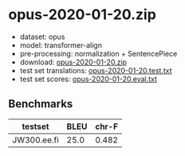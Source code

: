 # opus-2020-01-20.zip

* dataset: opus
* model: transformer-align
* pre-processing: normalization + SentencePiece
* download: [opus-2020-01-20.zip](https://object.pouta.csc.fi/OPUS-MT-models/ee-fi/opus-2020-01-20.zip)
* test set translations: [opus-2020-01-20.test.txt](https://object.pouta.csc.fi/OPUS-MT-models/ee-fi/opus-2020-01-20.test.txt)
* test set scores: [opus-2020-01-20.eval.txt](https://object.pouta.csc.fi/OPUS-MT-models/ee-fi/opus-2020-01-20.eval.txt)

## Benchmarks

| testset               | BLEU  | chr-F |
|-----------------------|-------|-------|
| JW300.ee.fi 	| 25.0 	| 0.482 |


